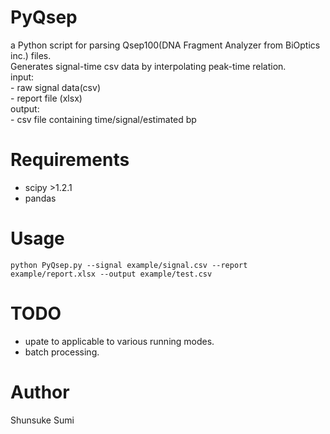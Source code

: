 # PyQsep
a Python script for parsing Qsep100(DNA Fragment Analyzer from BiOptics inc.) files.  
Generates signal-time csv data by interpolating peak-time relation.  
input:  
    - raw signal data(csv)  
    - report file (xlsx)  
output:  
    - csv file containing time/signal/estimated bp  

# Requirements
- scipy >1.2.1
- pandas

# Usage
```
python PyQsep.py --signal example/signal.csv --report example/report.xlsx --output example/test.csv
```

# TODO
- upate to applicable to various running modes.  
- batch processing.  


# Author
Shunsuke Sumi